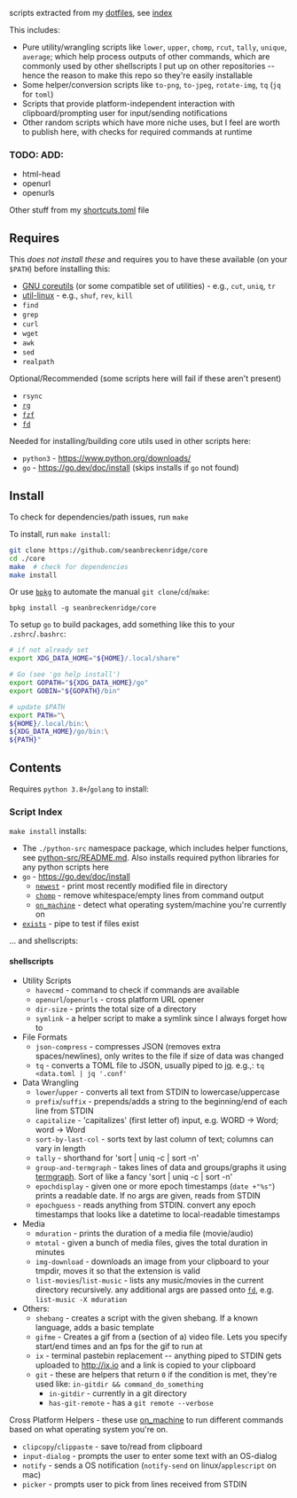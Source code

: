 scripts extracted from my [dotfiles](https://github.com/seanbreckenridge/dotfiles), see [index](#script-index)

This includes:

- Pure utility/wrangling scripts like `lower`, `upper`, `chomp`, `rcut`, `tally`, `unique`, `average`; which help process outputs of other commands, which are commonly used by other shellscripts I put up on other repositories -- hence the reason to make this repo so they're easily installable
- Some helper/conversion scripts like `to-png`, `to-jpeg`, `rotate-img`, `tq` (`jq` for `toml`)
- Scripts that provide platform-independent interaction with clipboard/prompting user for input/sending notifications
- Other random scripts which have more niche uses, but I feel are worth to publish here, with checks for required commands at runtime

### TODO: ADD:

- html-head
- openurl
- openurls

Other stuff from my [shortcuts.toml](https://sean.fish/d/shortcuts.toml?redirect) file

## Requires

This _does not install these_ and requires you to have these available (on your `$PATH`) before installing this:

- [GNU coreutils](https://www.gnu.org/software/coreutils/) (or some compatible set of utilities) - e.g., `cut`, `uniq`, `tr`
- [util-linux](https://en.wikipedia.org/wiki/Util-linux) - e.g., `shuf`, `rev`, `kill`
- `find`
- `grep`
- `curl`
- `wget`
- `awk`
- `sed`
- `realpath`

Optional/Recommended (some scripts here will fail if these aren't present)

- `rsync`
- [`rg`](https://github.com/BurntSushi/ripgrep#installation)
- [`fzf`](https://github.com/junegunn/fzf#installation)
- [`fd`](https://github.com/sharkdp/fd#installation)

Needed for installing/building core utils used in other scripts here:

- `python3` - <https://www.python.org/downloads/>
- `go` - <https://go.dev/doc/install> (skips installs if `go` not found)

## Install

To check for dependencies/path issues, run `make`

To install, run `make install`:

```bash
git clone https://github.com/seanbreckenridge/core
cd ./core
make  # check for dependencies
make install
```

Or use [`bpkg`](https://github.com/bpkg/bpkg) to automate the manual `git clone`/`cd`/`make`:

```
bpkg install -g seanbreckenridge/core
```

To setup `go` to build packages, add something like this to your `.zshrc`/`.bashrc`:

```bash
# if not already set
export XDG_DATA_HOME="${HOME}/.local/share"

# Go (see 'go help install')
export GOPATH="${XDG_DATA_HOME}/go"
export GOBIN="${GOPATH}/bin"

# update $PATH
export PATH="\
${HOME}/.local/bin:\
${XDG_DATA_HOME}/go/bin:\
${PATH}"
```

## Contents

Requires `python 3.8+`/`golang` to install:

### Script Index

`make install` installs:

- The `./python-src` namespace package, which includes helper functions, see [python-src/README.md](./python-src/README.md). Also installs required python libraries for any python scripts here
- `go` - <https://go.dev/doc/install>
  - [`newest`](https://github.com/seanbreckenridge/newest) - print most recently modified file in directory
  - [`chomp`](https://github.com/seanbreckenridge/chomp) - remove whitespace/empty lines from command output
  - [`on_machine`](https://github.com/seanbreckenridge/on_machine) - detect what operating system/machine you're currently on
- [`exists`](https://github.com/seanbreckenridge/exists) - pipe to test if files exist

... and shellscripts:

#### shellscripts

- Utility Scripts
  - `havecmd` - command to check if commands are available
  - `openurl`/`openurls` - cross platform URL opener
  - `dir-size` - prints the total size of a directory
  - `symlink` - a helper script to make a symlink since I always forget how to
- File Formats
  - `json-compress` - compresses JSON (removes extra spaces/newlines), only writes to the file if size of data was changed
  - `tq` - converts a TOML file to JSON, usually piped to [jq](https://github.com/stedolan/jq). e.g.,: `tq <data.toml | jq '.conf'`
- Data Wrangling
  - `lower`/`upper` - converts all text from STDIN to lowercase/uppercase
  - `prefix`/`suffix` - prepends/adds a string to the beginning/end of each line from STDIN
  - `capitalize` - 'capitalizes' (first letter of) input, e.g. WORD -> Word; word -> Word
  - `sort-by-last-col` - sorts text by last column of text; columns can vary in length
  - `tally` - shorthand for 'sort | uniq -c | sort -n'
  - `group-and-termgraph` - takes lines of data and groups/graphs it using [termgraph](https://github.com/mkaz/termgraph). Sort of like a fancy 'sort | uniq -c | sort -n'
  - `epochdisplay` - given one or more epoch timestamps (`date +"%s"`) prints a readable date. If no args are given, reads from STDIN
  - `epochguess` - reads anything from STDIN. convert any epoch timestamps that looks like a datetime to local-readable timestamps
- Media
  - `mduration` - prints the duration of a media file (movie/audio)
  - `mtotal` - given a bunch of media files, gives the total duration in minutes
  - `img-download` - downloads an image from your clipboard to your tmpdir, moves it so that the extension is valid
  - `list-movies`/`list-music` - lists any music/movies in the current directory recursively. any additional args are passed onto [`fd`](https://github.com/sharkdp/fd), e.g. `list-music -X mduration`
- Others:
  - `shebang` - creates a script with the given shebang. If a known language, adds a basic template
  - `gifme` - Creates a gif from a (section of a) video file. Lets you specify start/end times and an fps for the gif to run at
  - `ix` - terminal pastebin replacement -- anything piped to STDIN gets uploaded to <http://ix.io> and a link is copied to your clipboard
  - `git` - these are helpers that return `0` if the condition is met, they're used like: `in-gitdir && command_do_something`
    - `in-gitdir` - currently in a git directory
    - `has-git-remote` - has a `git remote --verbose`

Cross Platform Helpers - these use [on_machine](https://github.com/seanbreckenridge/on_machine) to run different commands based on what operating system you're on.

- `clipcopy`/`clippaste` - save to/read from clipboard
- `input-dialog` - prompts the user to enter some text with an OS-dialog
- `notify` - sends a OS notification (`notify-send` on linux/`applescript` on mac)
- `picker` - prompts user to pick from lines received from STDIN
